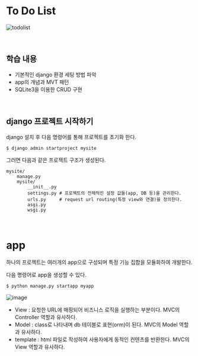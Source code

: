 # To Do List

![todolist](https://user-images.githubusercontent.com/51525202/84785164-1e311380-b026-11ea-9d23-45981680a123.png)

<br/>

## 학습 내용

- 기본적인 django 환경 세팅 방법 파악
- app의 개념과 MVT 패턴
- SQLite3을 이용한 CRUD 구현

<br/>

## django 프로젝트 시작하기

django 설치 후 다음 명령어를 통해 프로젝트를 초기화 한다.
``` sh
$ django admin startproject mysite
```

그러면 다음과 같은 프로젝트 구조가 생성된다.

``` 
mysite/
    manage.py
    mysite/
        __init__.py
        settings.py # 프로젝트의 전체적인 설정 값들(app, DB 등)을 관리한다.
        urls.py     # request url routing(특정 view와 연결)을 정의한다.
        asgi.py
        wsgi.py
```

<br/>

# app

하나의 프로젝트는 여러개의 app으로 구성되며 특정 기능 집합을 모듈화하여 개발한다.

다음 명령어로 app을 생성할 수 있다. 

``` sh
$ python manage.py startapp myapp
```

![image](https://user-images.githubusercontent.com/51525202/85221421-a6306800-b3ee-11ea-929a-d4294b430e0f.png)


- View : 요청한 URL에 매핑되어 비즈니스 로직을 실행하는 부분이다. MVC의 Controller 역할과 유사하다.
- Model : class로 나타내며 db 테이블로 표현(orm)이 된다. MVC의 Model 역할과 유사하다.
- template : html 파일로 작성하여 사용자에게 동적인 컨텐츠를 반환한다. MVC의 View 역할과 유사하다.
